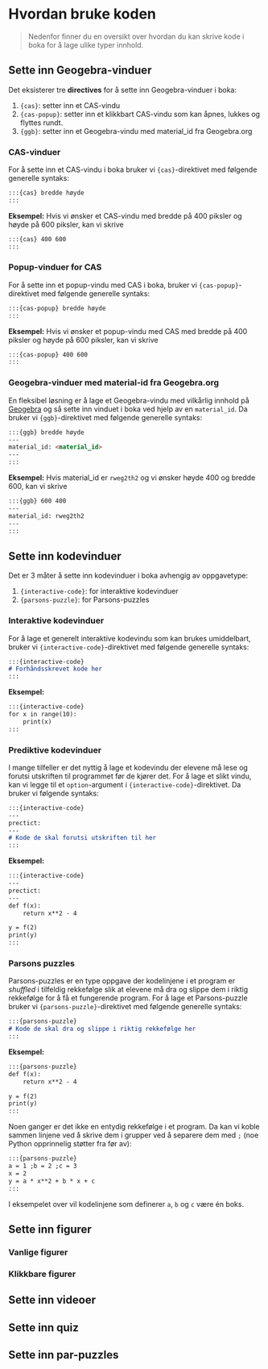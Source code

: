 # Hvordan bruke koden

> Nedenfor finner du en oversikt over hvordan du kan skrive kode i boka for å lage ulike typer innhold. 

## Sette inn Geogebra-vinduer
Det eksisterer tre **directives** for å sette inn Geogebra-vinduer i boka:

1. `{cas}`: setter inn et CAS-vindu 
2. `{cas-popup}`: setter inn et klikkbart CAS-vindu som kan åpnes, lukkes og flyttes rundt.
3. `{ggb}`: setter inn et Geogebra-vindu med material_id fra Geogebra.org


### CAS-vinduer
For å sette inn et CAS-vindu i boka bruker vi `{cas}`-direktivet med følgende generelle syntaks:

```markdown
:::{cas} bredde høyde
:::
```

**Eksempel:**
Hvis vi ønsker et CAS-vindu med bredde på 400 piksler og høyde på 600 piksler, kan vi skrive

```markdown
:::{cas} 400 600
:::
```


### Popup-vinduer for CAS

For å sette inn et popup-vindu med CAS i boka, bruker vi `{cas-popup}`-direktivet med følgende generelle syntaks:

```markdown
:::{cas-popup} bredde høyde
:::
```

**Eksempel:**
Hvis vi ønsker et popup-vindu med CAS med bredde på 400 piksler og høyde på 600 piksler, kan vi skrive

```markdown
:::{cas-popup} 400 600
:::
```


### Geogebra-vinduer med material-id fra Geogebra.org

En fleksibel løsning er å lage et Geogebra-vindu med vilkårlig innhold på [Geogebra](geogebra.org) og så sette inn vinduet i boka ved hjelp av en `material_id`. Da bruker vi `{ggb}`-direktivet med følgende generelle syntaks:

```markdown
:::{ggb} bredde høyde
---
material_id: <material_id>
---
:::
```

**Eksempel:**
Hvis material_id er `rweg2th2` og vi ønsker høyde 400 og bredde 600, kan vi skrive

```markdown
:::{ggb} 600 400
---
material_id: rweg2th2
---
:::
```


## Sette inn kodevinduer
Det er 3 måter å sette inn kodevinduer i boka avhengig av oppgavetype:

1. `{interactive-code}`: for interaktive kodevinduer
2. `{parsons-puzzle}`: for Parsons-puzzles

### Interaktive kodevinduer
For å lage et generelt interaktive kodevindu som kan brukes umiddelbart, bruker vi `{interactive-code}`-direktivet med følgende generelle syntaks:

```markdown
:::{interactive-code} 
# Forhåndsskrevet kode her
:::
```

**Eksempel:**

```markdown
:::{interactive-code}
for x in range(10):
    print(x)
:::
```

### Prediktive kodevinduer
I mange tilfeller er det nyttig å lage et kodevindu der elevene må lese og forutsi utskriften til programmet før de kjører det. For å lage et slikt vindu, kan vi legge til et `option`-argument i `{interactive-code}`-direktivet. Da bruker vi følgende syntaks:

```markdown
:::{interactive-code}
---
prectict:
---
# Kode de skal forutsi utskriften til her
:::
```

**Eksempel:**

```markdown
:::{interactive-code}
---
prectict:
---
def f(x):
    return x**2 - 4

y = f(2)
print(y)
:::
```

### Parsons puzzles 
Parsons-puzzles er en type oppgave der kodelinjene i et program er *shuffled* i tilfeldig rekkefølge slik at elevene må dra og slippe dem i riktig rekkefølge for å få et fungerende program. For å lage et Parsons-puzzle bruker vi `{parsons-puzzle}`-direktivet med følgende generelle syntaks:

```markdown
:::{parsons-puzzle}
# Kode de skal dra og slippe i riktig rekkefølge her
:::
```

**Eksempel:**

```markdown
:::{parsons-puzzle}
def f(x):
    return x**2 - 4

y = f(2)
print(y)
:::
```

Noen ganger er det ikke en entydig rekkefølge i et program. Da kan vi koble sammen linjene ved å skrive dem i grupper ved å separere dem med `;` (noe Python opprinnelig støtter fra før av): 

```markdown
:::{parsons-puzzle}
a = 1 ;b = 2 ;c = 3
x = 2
y = a * x**2 + b * x + c
:::
```

I eksempelet over vil kodelinjene som definerer `a`, `b` og `c` være én boks. 

## Sette inn figurer

### Vanlige figurer

### Klikkbare figurer


## Sette inn videoer


## Sette inn quiz


## Sette inn par-puzzles